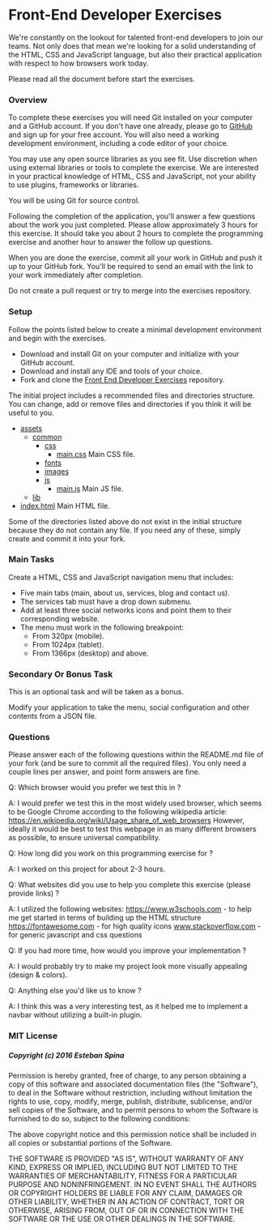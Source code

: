# Front-End Developer Exercises #

We're constantly on the lookout for talented front-end developers to join our teams. Not only does that mean we're looking for a solid understanding of the HTML, CSS and JavaScript language, but also their practical application with respect to how browsers work today.

Please read all the document before start the exercises.

### Overview ###

To complete these exercises you will need Git installed on your computer and a GitHub account. If you don't have one already, please go to [GitHub](https://github.com/) and sign up for your free account. You will also need a working development environment, including a code editor of your choice.

You may use any open source libraries as you see fit. Use discretion when using external libraries or tools to complete the exercise. We are interested in your practical knowledge of HTML, CSS and JavaScript, not your ability to use plugins, frameworks or libraries.

You will be using Git for source control.

Following the completion of the application, you'll answer a few questions about the work you just completed. Please allow approximately 3 hours for this exercise. It should take you about 2 hours to complete the programming exercise and another hour to answer the follow up questions.

When you are done the exercise, commit all your work in GitHub and push it up to your GitHub fork. You'll be required to send an email with the link to your work immediately after completion.

Do not create a pull request or try to merge into the exercises repository.

### Setup ###

Follow the points listed below to create a minimal development environment and begin with the exercises.

* Download and install Git on your computer and initialize with your GitHub account.
* Download and install any IDE and tools of your choice.
* Fork and clone the [Front End Developer Exercises](https://github.com/estebanspina/dev-exercises-ui) repository.

The initial project includes a recommended files and directories structure. You can change, add or remove files and directories if you think it will be useful to you.

* [assets](https://github.com/estebanspina/dev-exercises-ui/tree/master/assets)
    * [common](https://github.com/estebanspina/dev-exercises-ui/tree/master/assets/common)
        * [css](https://github.com/estebanspina/dev-exercises-ui/tree/master/assets/common/css)
            * [main.css](https://github.com/estebanspina/dev-exercises-ui/tree/master/assets/common/css/main.css) Main CSS file.
        * [fonts](https://github.com/estebanspina/dev-exercises-ui/tree/master/assets/common/fonts)
        * [images](https://github.com/estebanspina/dev-exercises-ui/tree/master/assets/common/images)
        * [js](https://github.com/estebanspina/dev-exercises-ui/tree/master/assets/common/js)
            * [main.js](https://github.com/estebanspina/dev-exercises-ui/tree/master/assets/common/js/main.js) Main JS file.
    * [lib](https://github.com/estebanspina/dev-exercises-ui/tree/master/assets/lib)
* [index.html](https://github.com/estebanspina/dev-exercises-ui/blob/master/index.html) Main HTML file.

Some of the directories listed above do not exist in the initial structure because they do not contain any file. If you need any of these, simply create and commit it into your fork.

### Main Tasks ###

Create a HTML, CSS and JavaScript navigation menu that includes:

* Five main tabs (main, about us, services, blog and contact us).
* The services tab must have a drop down submenu.
* Add at least three social networks icons and point them to their corresponding website.
* The menu must work in the following breakpoint:
    * From 320px (mobile).
    * From 1024px (tablet).
    * From 1366px (desktop) and above.

### Secondary Or Bonus Task ###

This is an optional task and will be taken as a bonus.

Modify your application to take the menu, social configuration and other contents from a JSON file.

### Questions ###

Please answer each of the following questions within the README.md file of your fork (and be sure to commit all the required files). You only need a couple lines per answer, and point form answers are fine.

Q: Which browser would you prefer we test this in ?

A: I would prefer we test this in the most widely used browser, which seems to be Google Chrome according to the following wikipedia article: https://en.wikipedia.org/wiki/Usage_share_of_web_browsers
However, ideally it would be best to test this webpage in as many different browsers as possible, to ensure universal compatibility.

Q: How long did you work on this programming exercise for ?

A: I worked on this project for about 2-3 hours.

Q: What websites did you use to help you complete this exercise (please provide links) ?

A: I utilized the following websites: 
	https://www.w3schools.com - to help me get started in terms of building up the HTML structure
	https://fontawesome.com -  for high quality icons
	www.stackoverflow.com - for generic javascript and css questions

Q: If you had more time, how would you improve your implementation ?

A: I would probably try to make my project look more visually appealing (design & colors).

Q: Anything else you'd like us to know ?

A: I think this was a very interesting test, as it helped me to implement a navbar without utilizing a built-in plugin.

### MIT License ###
##### Copyright (c) 2016 Esteban Spina #####

Permission is hereby granted, free of charge, to any person obtaining a copy of this software and associated documentation files (the "Software"), to deal in the Software without restriction, including without limitation the rights to use, copy, modify, merge, publish, distribute, sublicense, and/or sell copies of the Software, and to permit persons to whom the Software is furnished to do so, subject to the following conditions:

The above copyright notice and this permission notice shall be included in all copies or substantial portions of the Software.

THE SOFTWARE IS PROVIDED "AS IS", WITHOUT WARRANTY OF ANY KIND, EXPRESS OR IMPLIED, INCLUDING BUT NOT LIMITED TO THE WARRANTIES OF MERCHANTABILITY, FITNESS FOR A PARTICULAR PURPOSE AND NONINFRINGEMENT. IN NO EVENT SHALL THE AUTHORS OR COPYRIGHT HOLDERS BE LIABLE FOR ANY CLAIM, DAMAGES OR OTHER LIABILITY, WHETHER IN AN ACTION OF CONTRACT, TORT OR OTHERWISE, ARISING FROM, OUT OF OR IN CONNECTION WITH THE SOFTWARE OR THE USE OR OTHER DEALINGS IN THE SOFTWARE.
